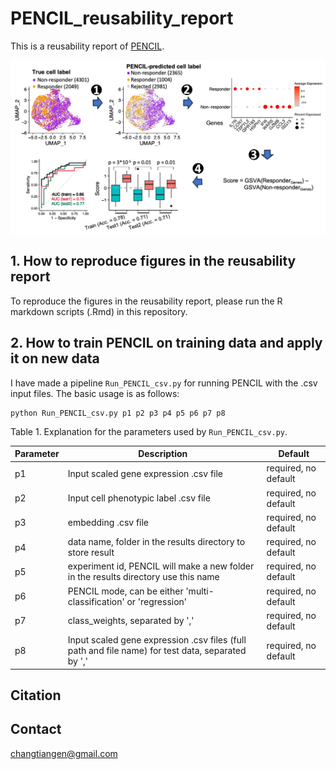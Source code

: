 # PENCIL\_reusability\_report
This is a reusability report of [PENCIL](https://doi.org/10.1038/s42256-023-00656-y).

<p align="center">
  <img src="./img/schema.jpg" width = "1000" alt="method" align=center />
</p>

## 1. How to reproduce figures in the reusability report
To reproduce the figures in the reusability report, please run the R markdown scripts (.Rmd) in this repository.

## 2. How to train PENCIL on training data and apply it on new data

I have made a pipeline `Run_PENCIL_csv.py` for running PENCIL with the .csv input files. The basic usage is as follows:

```{bash}
python Run_PENCIL_csv.py p1 p2 p3 p4 p5 p6 p7 p8
```

Table 1. Explanation for the parameters used by `Run_PENCIL_csv.py`.

| Parameter | Description | Default |
|----------|----------|----------|
| p1   | Input scaled gene expression .csv file | required, no default |
| p2   | Input cell phenotypic label .csv file | required, no default |
| p3   | embedding .csv file | required, no default |
| p4   | data name, folder in the results directory to store result | required, no default |
| p5   | experiment id, PENCIL will make a new folder in the results directory use this name | required, no default |
| p6   | PENCIL mode, can be either 'multi-classification' or 'regression' | required, no default |
| p7   | class_weights, separated by ',' | required, no default |
| p8   | Input scaled gene expression .csv files (full path and file name) for test data, separated by ',' | required, no default |

## Citation


## Contact
changtiangen@gmail.com


